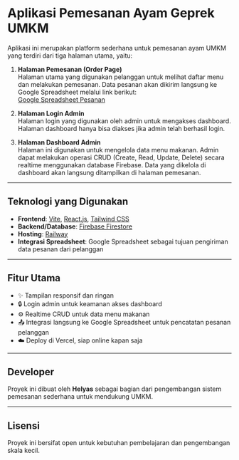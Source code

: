 # Aplikasi Pemesanan Ayam Geprek UMKM

Aplikasi ini merupakan platform sederhana untuk pemesanan ayam UMKM yang terdiri dari tiga halaman utama, yaitu:

1. **Halaman Pemesanan (Order Page)**  
   Halaman utama yang digunakan pelanggan untuk melihat daftar menu dan melakukan pemesanan. Data pesanan akan dikirim langsung ke Google Spreadsheet melalui link berikut:  
   [Google Spreadsheet Pesanan](https://docs.google.com/spreadsheets/d/13CHN4bN-EvqUMwyd7ito_CPtGTI-i7mrF32bn29pl_c/edit?gid=0#gid=0)

2. **Halaman Login Admin**  
   Halaman login yang digunakan oleh admin untuk mengakses dashboard. Halaman dashboard hanya bisa diakses jika admin telah berhasil login.

3. **Halaman Dashboard Admin**  
   Halaman ini digunakan untuk mengelola data menu makanan. Admin dapat melakukan operasi CRUD (Create, Read, Update, Delete) secara realtime menggunakan database Firebase. Data yang dikelola di dashboard akan langsung ditampilkan di halaman pemesanan.

---

## Teknologi yang Digunakan

- **Frontend**: [Vite](https://vitejs.dev/), [React.js](https://reactjs.org/), [Tailwind CSS](https://tailwindcss.com/)
- **Backend/Database**: [Firebase Firestore](https://firebase.google.com/products/firestore)
- **Hosting**: [Railway](https://railway.com/)
- **Integrasi Spreadsheet**: Google Spreadsheet sebagai tujuan pengiriman data pesanan dari pelanggan

---

## Fitur Utama

- ✨ Tampilan responsif dan ringan
- 🔒 Login admin untuk keamanan akses dashboard
- ⚙️ Realtime CRUD untuk data menu makanan
- 📤 Integrasi langsung ke Google Spreadsheet untuk pencatatan pesanan pelanggan
- ☁️ Deploy di Vercel, siap online kapan saja

---

## Developer

Proyek ini dibuat oleh **Helyas** sebagai bagian dari pengembangan sistem pemesanan sederhana untuk mendukung UMKM.

---

## Lisensi

Proyek ini bersifat open untuk kebutuhan pembelajaran dan pengembangan skala kecil.
